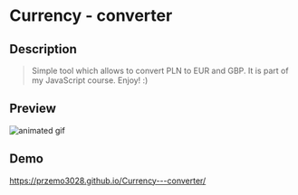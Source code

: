 # Currency - converter

## Description
>Simple tool which allows to convert PLN to EUR and GBP.
>It is part of my JavaScript course.
>Enjoy! :)

## Preview
![animated gif](https://github.com/Przemo3028/Currency---converter/blob/main/images/animated_gif.gif?raw=true)

## Demo
https://przemo3028.github.io/Currency---converter/
